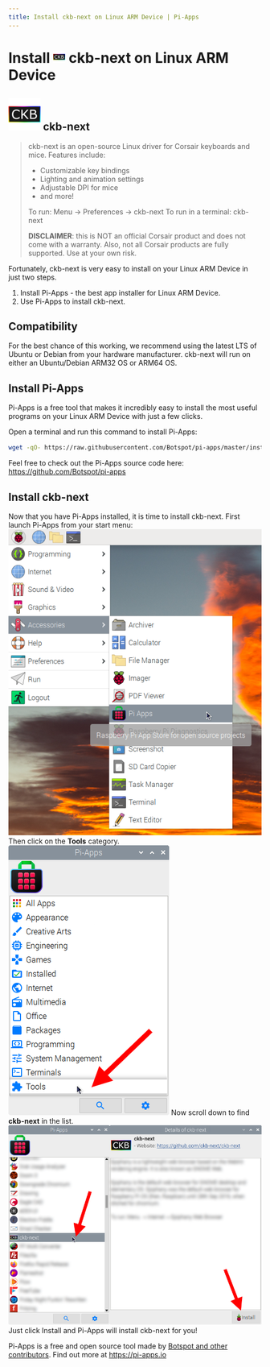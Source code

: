 ```yaml
---
title: Install ckb-next on Linux ARM Device | Pi-Apps
---
```

<div class="simple-install-content content">

# Install <img src="/img/app-icons/ckb-next/icon-64.png" height=24> ckb-next on Linux ARM Device

## <img src="/img/app-icons/ckb-next/icon-64.png"> ckb-next
> ckb-next is an open-source Linux driver for Corsair keyboards and mice.
> Features include:
> - Customizable key bindings
> - Lighting and animation settings
> - Adjustable DPI for mice
> - and more!
> 
> To run: Menu -> Preferences -> ckb-next
> To run in a terminal: ckb-next
> 
> **DISCLAIMER**: this is NOT an official Corsair product and does not come with a warranty. Also, not all Corsair products are fully supported. Use at your own risk.

Fortunately, ckb-next is very easy to install on your Linux ARM Device in just two steps.
1. Install Pi-Apps - the best app installer for Linux ARM Device.
2. Use Pi-Apps to install ckb-next.
</div>
<div class="simple-install-content content">

## Compatibility
For the best chance of this working, we recommend using the latest LTS of Ubuntu or Debian from your hardware manufacturer.
ckb-next will run on either an Ubuntu/Debian ARM32 OS or ARM64 OS.
</div>
<div class="simple-install-content content">

## Install Pi-Apps

Pi-Apps is a free tool that makes it incredibly easy to install the most useful programs on your Linux ARM Device with just a few clicks.

Open a terminal and run this command to install Pi-Apps:
```bash
wget -qO- https://raw.githubusercontent.com/Botspot/pi-apps/master/install | bash
```
Feel free to check out the Pi-Apps source code here: https://github.com/Botspot/pi-apps
</div>
<div class="simple-install-content content">

## Install ckb-next

Now that you have Pi-Apps installed, it is time to install ckb-next.
First launch Pi-Apps from your start menu:
<img src="/img/start-menu.png">
Then click on the <b>Tools</b> category.
<img src="/img/category-selections/Tools.png">
Now scroll down to find <b>ckb-next</b> in the list.
<img src="/img/app-icons/ckb-next/app-selection.png">
Just click Install and Pi-Apps will install ckb-next for you!
</div>
<div class="simple-install-content content">

Pi-Apps is a free and open source tool made by [Botspot and other contributors](/about/#contributors). Find out more at https://pi-apps.io
</div>

